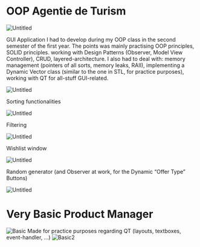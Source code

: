 # OOP Agentie de Turism

![Untitled](https://lapis-reason-496.notion.site/image/https%3A%2F%2Fs3-us-west-2.amazonaws.com%2Fsecure.notion-static.com%2F645fe4d4-e41f-4018-983e-755ef77aa5c9%2FUntitled.png?id=d8f7eaa6-99e9-4db0-b5d4-eed76587a98b&table=block&spaceId=b12a30f2-4654-4b4f-a19a-b1d5838f03b2&width=2000&userId=&cache=v2)

GUI Application I had to develop during my OOP class in the second semester of the first year. The points was mainly practising OOP principles, SOLID principles. working with Design Patterns (Observer, Model View Controller), CRUD, layered-architecture. I also had to deal with: memory management (pointers of all sorts, memory leaks, RAII), implementing a Dynamic Vector class (similar to the one in STL, for practice purposes), working with QT for all-stuff GUI-related.

![Untitled](https://lapis-reason-496.notion.site/image/https%3A%2F%2Fs3-us-west-2.amazonaws.com%2Fsecure.notion-static.com%2F8b412b7b-8a9a-4b61-9265-f2509e32652b%2FUntitled.png?id=80c7fa5a-98d6-4fda-a863-880bee582419&table=block&spaceId=b12a30f2-4654-4b4f-a19a-b1d5838f03b2&width=2000&userId=&cache=v2)

Sorting functionalities

![Untitled](https://lapis-reason-496.notion.site/image/https%3A%2F%2Fs3-us-west-2.amazonaws.com%2Fsecure.notion-static.com%2Fd47a963a-a1e3-42e8-a879-7c64a4672a2f%2FUntitled.png?id=1d16b085-85c2-4a04-930f-894b38f0e0ac&table=block&spaceId=b12a30f2-4654-4b4f-a19a-b1d5838f03b2&width=2000&userId=&cache=v2)

Filtering 

![Untitled](https://lapis-reason-496.notion.site/image/https%3A%2F%2Fs3-us-west-2.amazonaws.com%2Fsecure.notion-static.com%2Faf212aee-b992-40bc-9813-8ab43542d419%2FUntitled.png?id=fca10610-b016-4bd3-adfd-c5acab52e8cb&table=block&spaceId=b12a30f2-4654-4b4f-a19a-b1d5838f03b2&width=2000&userId=&cache=v2)

Wishlist window

![Untitled](https://lapis-reason-496.notion.site/image/https%3A%2F%2Fs3-us-west-2.amazonaws.com%2Fsecure.notion-static.com%2F22a8db0e-af75-4910-96b9-7bb99a5f53b0%2FUntitled.png?id=52b27ba2-db40-4ef2-ab07-9aab309a99d4&table=block&spaceId=b12a30f2-4654-4b4f-a19a-b1d5838f03b2&width=1710&userId=&cache=v2)

Random generator (and Observer at work, for the Dynamic “Offer Type” Buttons)

![Untitled](https://lapis-reason-496.notion.site/image/https%3A%2F%2Fs3-us-west-2.amazonaws.com%2Fsecure.notion-static.com%2F35615324-1851-4487-9dfa-807e5b06f82d%2FUntitled.png?id=a8e511fb-7697-49a7-9efe-1b6ee26428b6&table=block&spaceId=b12a30f2-4654-4b4f-a19a-b1d5838f03b2&width=1710&userId=&cache=v2)
# Very Basic Product Manager
![Basic](https://i.imgur.com/U3DCtCG.png)
Made for practice purposes regarding QT (layouts, textboxes, event-handler, ...)
![Basic2](https://i.imgur.com/5dRfVUh.png)
